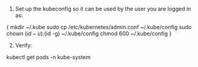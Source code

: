 1. Set up the kubeconfig so it can be used by the user you are logged in as:

{
    mkdir ~/.kube
    sudo cp /etc/kubernetes/admin.conf ~/.kube/config
    sudo chown $(id -u):$(id -g) ~/.kube/config
    chmod 600 ~/.kube/config
}

2. Verify:

kubectl get pods -n kube-system
